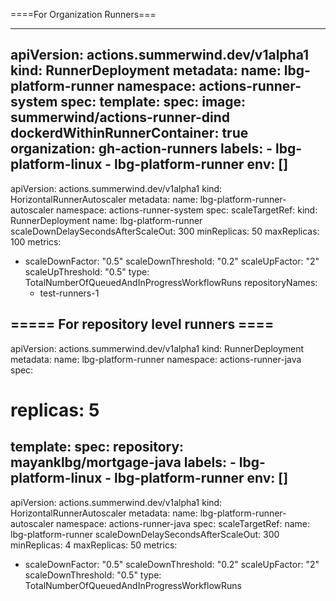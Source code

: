 ====For Organization Runners===

---
apiVersion: actions.summerwind.dev/v1alpha1
kind: RunnerDeployment
metadata:
  name: lbg-platform-runner
  namespace: actions-runner-system
spec:
  template:
    spec:
      image: summerwind/actions-runner-dind
      dockerdWithinRunnerContainer: true
      organization: gh-action-runners
      labels:
      - lbg-platform-linux
      - lbg-platform-runner
      env: []
---
apiVersion: actions.summerwind.dev/v1alpha1
kind: HorizontalRunnerAutoscaler
metadata:
  name: lbg-platform-runner-autoscaler
  namespace: actions-runner-system
spec:
  scaleTargetRef:
    kind: RunnerDeployment
    name: lbg-platform-runner
  scaleDownDelaySecondsAfterScaleOut: 300
  minReplicas: 50
  maxReplicas: 100
  metrics:
  - scaleDownFactor: "0.5"
    scaleDownThreshold: "0.2"
    scaleUpFactor: "2"
    scaleUpThreshold: "0.5"
    type: TotalNumberOfQueuedAndInProgressWorkflowRuns
    repositoryNames:
    - test-runners-1

===== For repository level runners ====
---
apiVersion: actions.summerwind.dev/v1alpha1
kind: RunnerDeployment
metadata:
  name: lbg-platform-runner
  namespace: actions-runner-java
spec:
  # replicas: 5
  template:
    spec:
      repository: mayanklbg/mortgage-java
      labels:
        - lbg-platform-linux
        - lbg-platform-runner
      env: []
---
apiVersion: actions.summerwind.dev/v1alpha1
kind: HorizontalRunnerAutoscaler
metadata:
  name: lbg-platform-runner-autoscaler
  namespace: actions-runner-java
spec:
  scaleTargetRef:
    name: lbg-platform-runner
  scaleDownDelaySecondsAfterScaleOut: 300
  minReplicas: 4
  maxReplicas: 50
  metrics:
  - scaleDownFactor: "0.5"
    scaleDownThreshold: "0.2"
    scaleUpFactor: "2"
    scaleDownThreshold: "0.5"
    type: TotalNumberOfQueuedAndInProgressWorkflowRuns
